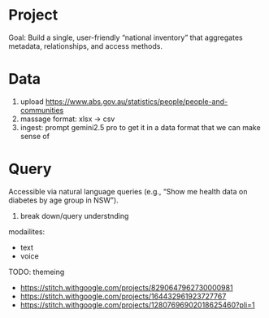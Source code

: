 # Project 

Goal: Build a single, user-friendly “national inventory” that aggregates metadata, relationships, and access methods.


# Data 

1. upload 
https://www.abs.gov.au/statistics/people/people-and-communities
2. massage format: xlsx -> csv
3. ingest: prompt gemini2.5 pro to get it in a data format that we can make sense of 

# Query 

Accessible via natural language queries (e.g., “Show me health data on diabetes by age group in NSW”).

1. break down/query understnding

modailites: 
- text
- voice 

TODO: 
themeing 
- https://stitch.withgoogle.com/projects/8290647962730000981
- https://stitch.withgoogle.com/projects/164432961923727767
- https://stitch.withgoogle.com/projects/12807696902018625460?pli=1